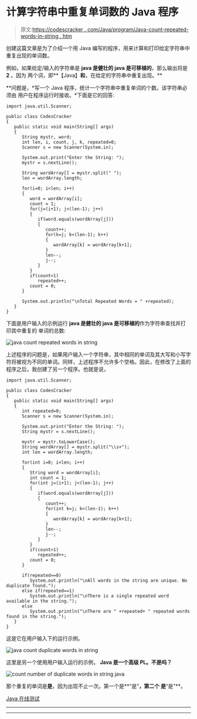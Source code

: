 # 计算字符串中重复单词数的 Java 程序

> 原文:[https://codescracker . com/Java/program/Java-count-repeated-words-in-string . htm](https://codescracker.com/java/program/java-count-repeated-words-in-string.htm)

创建这篇文章是为了介绍一个用 Java 编写的程序，用来计算和打印给定字符串中重复出现的单词数。

例如，如果给定/输入的字符串是 **java 是健壮的 java 是可移植的**，那么输出将是 **2** 。因为 两个词，即**【Java】**和**，在给定的字符串中重复出现。**

 **问题是，*写一个 Java 程序，统计一个字符串中重复单词的个数。该字符串必须由 用户在程序运行时接收。*下面是它的回答:

```
import java.util.Scanner;

public class CodesCracker
{
   public static void main(String[] args)
   {
      String mystr, word;
      int len, i, count, j, k, repeated=0;
      Scanner s = new Scanner(System.in);

      System.out.print("Enter the String: ");
      mystr = s.nextLine();

      String wordArray[] = mystr.split(" ");
      len = wordArray.length;

      for(i=0; i<len; i++)
      {
         word = wordArray[i];
         count = 1;
         for(j=(i+1); j<(len-1); j++)
         {
            if(word.equals(wordArray[j]))
            {
               count++;
               for(k=j; k<(len-1); k++)
               {
                  wordArray[k] = wordArray[k+1];
               }
               len--;
               j--;
            }
         }
         if(count>1)
            repeated++;
         count = 0;
      }

      System.out.println("\nTotal Repeated Words = " +repeated);
   }
}
```

下面是用户输入的示例运行 **java 是健壮的 java 是可移植的**作为字符串查找并打印其中重复的 单词的总数:

![java count repeated words in string](../Images/0de7084e4fd71c49af6de34534a01573.png)

上述程序的问题是，如果用户输入一个字符串，其中相同的单词及其大写和小写字符将被视为不同的单词。同样，上述程序不允许多个空格。因此，在修改了上面的程序之后，我创建了另一个程序。也就是说，

```
import java.util.Scanner;

public class CodesCracker
{
   public static void main(String[] args)
   {
      int repeated=0;
      Scanner s = new Scanner(System.in);

      System.out.print("Enter the String: ");
      String mystr = s.nextLine();

      mystr = mystr.toLowerCase();
      String wordArray[] = mystr.split("\\s+");
      int len = wordArray.length;

      for(int i=0; i<len; i++)
      {
         String word = wordArray[i];
         int count = 1;
         for(int j=(i+1); j<(len-1); j++)
         {
            if(word.equals(wordArray[j]))
            {
               count++;
               for(int k=j; k<(len-1); k++)
               {
                  wordArray[k] = wordArray[k+1];
               }
               len--;
               j--;
            }
         }
         if(count>1)
            repeated++;
         count = 0;
      }

      if(repeated==0)
         System.out.println("\nAll words in the string are unique. No duplicate found.");
      else if(repeated==1)
         System.out.println("\nThere is a single repeated word available in the string.");
      else
         System.out.println("\nThere are " +repeated+ " repeated words found in the string.");
   }
}
```

这是它在用户输入下的运行示例。

![java count duplicate words in string](../Images/fda9588fa304168411335f046a6e1854.png)

这里是另一个使用用户输入运行的示例， **Java 是一个高级 PL。不是吗？**

![count number of duplicate words in string java](../Images/ee95ef4f034b93420351452f9079abda.png)

那个重复的单词是**是**，因为出现不止一次。第一个是**“是”**，第二个 是**“是”**。

[Java 在线测试](/exam/showtest.php?subid=1)

* * *

* * ***